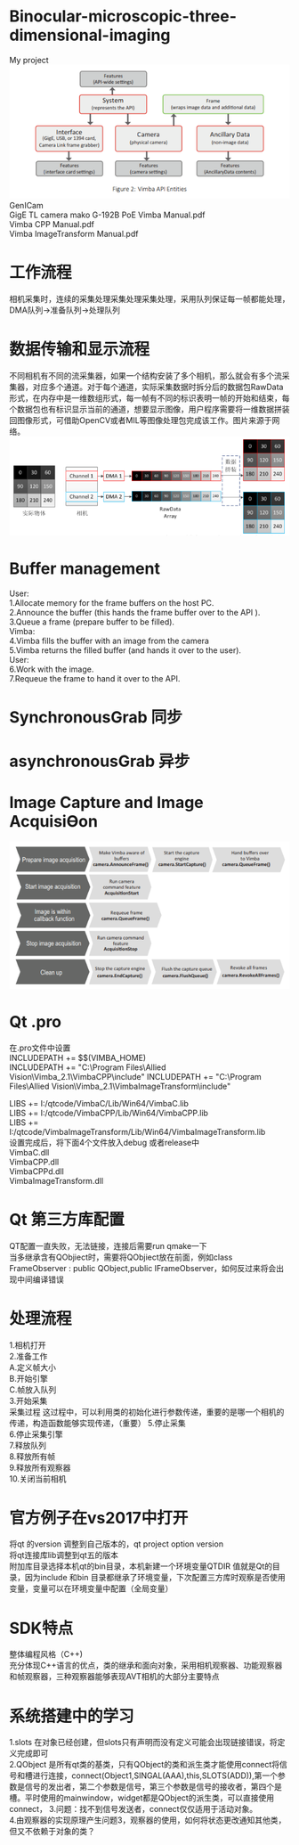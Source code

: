 # Binocular-microscopic-three-dimensional-imaging
My project  
 ![image](https://github.com/summerlikey/Binocular-microscopic-three-dimensional-imaging/raw/master/image/api.png)  
GenICam  
GigE TL camera mako G-192B PoE
Vimba Manual.pdf  
Vimba CPP Manual.pdf  
Vimba ImageTransform Manual.pdf  
# 工作流程
相机采集时，连续的采集处理采集处理采集处理，采用队列保证每一帧都能处理，DMA队列->准备队列->处理队列  
# 数据传输和显示流程
不同相机有不同的流采集器，如果一个结构安装了多个相机，那么就会有多个流采集器，对应多个通道。对于每个通道，实际采集数据时拆分后的数据包RawData形式，在内存中是一维数组形式，每一帧有不同的标识表明一帧的开始和结束，每个数据包也有标识显示当前的通道，想要显示图像，用户程序需要将一维数据拼装回图像形式，可借助OpenCV或者MIL等图像处理包完成该工作。图片来源于网络。  
 ![image](https://github.com/summerlikey/Binocular-microscopic-three-dimensional-imaging/raw/master/image/shuju.png)
# Buffer management
User:  
1.Allocate memory for the frame buffers on the host PC.  
2.Announce the buffer (this hands the frame buffer over to the API ).  
3.Queue a frame (prepare buffer to be filled).  
Vimba:  
4.Vimba fills the buffer with an image from the camera  
5.Vimba returns the filled buffer (and hands it over to the user).  
User:  
6.Work with the image.  
7.Requeue the frame to hand it over to the API.  
# SynchronousGrab 同步
# asynchronousGrab 异步
# Image Capture and Image AcquisiƟon  
 ![image](https://github.com/summerlikey/Binocular-microscopic-three-dimensional-imaging/raw/master/image/acquistion.png)   
# Qt .pro
在.pro文件中设置    
INCLUDEPATH += $$(VIMBA_HOME)  
INCLUDEPATH += "C:\Program Files\Allied Vision\Vimba_2.1\VimbaCPP\include"
INCLUDEPATH += "C:\Program Files\Allied Vision\Vimba_2.1\VimbaImageTransform\include"

LIBS += I:/qtcode/VimbaC/Lib/Win64/VimbaC.lib  
LIBS += I:/qtcode/VimbaCPP/Lib/Win64/VimbaCPP.lib  
LIBS += I:/qtcode/VimbaImageTransform/Lib/Win64/VimbaImageTransform.lib  
设置完成后，将下面4个文件放入debug 或者release中  
VimbaC.dll  
VimbaCPP.dll  
VimbaCPPd.dll  
VimbaImageTransform.dll  

# Qt 第三方库配置
QT配置一直失败，无法链接，连接后需要run qmake一下   
当多继承含有QObjiect时，需要将QObjiect放在前面，例如class FrameObserver : public QObject,public IFrameObserver，如何反过来将会出现中间编译错误  
# 处理流程
1.相机打开  
2.准备工作  
A.定义帧大小  
B.开始引擎   
C.帧放入队列    
3.开始采集  
  采集过程  这过程中，可以利用类的初始化进行参数传递，重要的是哪一个相机的传递，构造函数能够实现传递，（重要）
5.停止采集  
6.停止采集引擎  
7.释放队列  
8.释放所有帧  
9.释放所有观察器  
10.关闭当前相机  
# 官方例子在vs2017中打开
将qt 的version 调整到自己版本的，qt project option version  
将qt连接库lib调整到qt五的版本  
附加库目录选择本机qt的bin目录，本机新建一个环境变量QTDIR 值就是Qt的目录，因为include 和bin 目录都继承了环境变量，下次配置三方库时观察是否使用变量，变量可以在环境变量中配置（全局变量）  
# SDK特点
整体编程风格（C++)  
充分体现C++语言的优点，类的继承和面向对象，采用相机观察器、功能观察器和帧观察器，三种观察器能够表现AVT相机的大部分主要特点
# 系统搭建中的学习
1.slots 在对象已经创建，但slots只有声明而没有定义可能会出现链接错误，将定义完成即可  
2.QObject 是所有qt类的基类，只有QObject的类和派生类才能使用connect将信号和槽进行连接，connect(Object1,SINGAL(AAA),this,SLOTS(ADD)),第一个参数是信号的发出者，第二个参数是信号，第三个参数是信号的接收者，第四个是槽。平时使用的mainwindow，widget都是QObject的派生类，可以直接使用connect，
3.问题：找不到信号发送者，connect仅仅适用于活动对象。  
4.由观察器的实现原理产生问题3，观察器的使用，如何将状态更改通知其他类，但又不依赖于对象的类？
